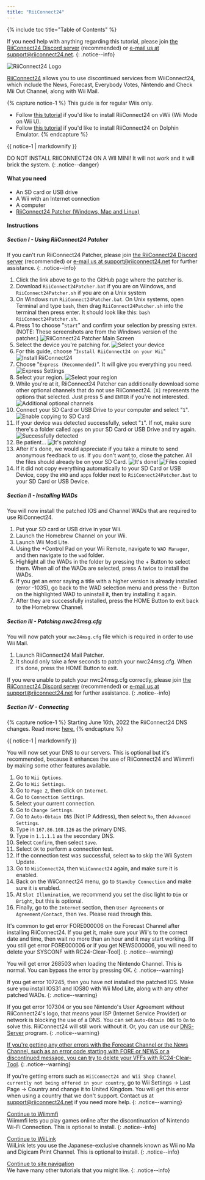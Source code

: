 ```yaml
---
title: "RiiConnect24"
---
```


{% include toc title="Table of Contents" %}

If you need help with anything regarding this tutorial, please join [the RiiConnect24 Discord server](https://discord.gg/rc24) (recommended) or [e-mail us at support@riiconnect24.net](mailto:support@riiconnect24.net).
{: .notice--info}

![RiiConnect24 Logo](/images/WiiRC24Logo.jpg)

[RiiConnect24](https://rc24.xyz/) allows you to use discontinued services from WiiConnect24, which include the News, Forecast, Everybody Votes, Nintendo and Check Mii Out Channel, along with Wii Mail.

{% capture notice-1 %}
This guide is for regular Wiis only.

- Follow [this tutorial](riiconnect24-vwii) if you'd like to install RiiConnect24 on vWii (Wii Mode on Wii U).
- Follow [this tutorial](riiconnect24-dolphin) if you'd like to install RiiConnect24 on Dolphin Emulator.
{% endcapture %}

<div class="notice--warning">{{ notice-1 | markdownify }}</div>

DO NOT INSTALL RIICONNECT24 ON A WII MINI! It will not work and it will brick the system.
{: .notice--danger}

#### What you need

* An SD card or USB drive
* A Wii with an Internet connection
* A computer
* [RiiConnect24 Patcher (Windows, Mac and Linux)](https://github.com/RiiConnect24/RiiConnect24-Patcher/releases)

#### Instructions

##### Section I - Using RiiConnect24 Patcher

If you can't run RiiConnect24 Patcher, please join [the RiiConnect24 Discord server](https://discord.gg/rc24) (recommended) or [e-mail us at support@riiconnect24.net](mailto:support@riiconnect24.net) for further assistance.
{: .notice--info}

1. Click the link above to go to the GitHub page where the patcher is.
2. Download `RiiConnect24Patcher.bat` if you are on Windows, and `RiiConnect24Patcher.sh` if you are on a Unix system
3. On Windows run `RiiConnect24Patcher.bat`. On Unix systems, open Terminal and type `bash`, then drag `RiiConnect24Patcher.sh` into the terminal then press enter. It should look like this: `bash RiiConnect24Patcher.sh`.
4. Press 1 to choose "`Start`" and confirm your selection by pressing `ENTER`. (NOTE: These screenshots are from the Windows version of the patcher.)
![RiiConnect24 Patcher Main Screen](/images/RC24_Patcher/1.JPG)
5. Select the device you're patching for.
![Select your device](/images/RC24_Patcher/2.JPG)
6. For this guide, choose "`Install RiiConnect24 on your Wii`"
![Install RiiConnect24](/images/RC24_Patcher/3.JPG)
7. Choose "`Express (Recommended)`". It will give you everything you need.
![Express Settings](/images/RC24_Patcher/4.JPG)
8. Select your region.
![Select your region](/images/RC24_Patcher/5.JPG)
9. While you're at it, RiiConnect24 Patcher can additionally download some other optional channels that do not use RiiConnect24. `[X]` represents the options that selected. Just press 5 and `ENTER` if you're not interested.
![Additional optional channels](/images/RC24_Patcher/6.JPG)
10. Connect your SD Card or USB Drive to your computer and select "`1`".
![Enable copying to SD Card](/images/RC24_Patcher/7.JPG)
11. If your device was detected successfully, select "`1`". If not, make sure there's a folder called `apps` on your SD Card or USB Drive and try again.
![Successfully detected](/images/RC24_Patcher/8.JPG)
12. Be patient...
![It's patching!](/images/RC24_Patcher/9.JPG)
13. After it's done, we would appreciate if you take a minute to send anonymous feedback to us.  If you don't want to, close the patcher. All the files should already be on your SD Card.
![It's done!](/images/RC24_Patcher/10.JPG)
![Files copied](/images/RC24_Patcher/11.PNG)
14. If it did not copy everything automatically to your SD Card or USB Device, copy the `WAD` and `apps` folder next to `RiiConnect24Patcher.bat` to your SD Card or USB Device.

##### Section II - Installing WADs

You will now install the patched IOS and Channel WADs that are required to use RiiConnect24.

1. Put your SD card or USB drive in your Wii.
2. Launch the Homebrew Channel on your Wii.
3. Launch Wii Mod Lite.
4. Using the +Control Pad on your Wii Remote, navigate to `WAD Manager`, and then navigate to the `wad` folder.
5. Highlight all the WADs in the folder by pressing the + Button to select them. When all of the WADs are selected, press A twice to install the WADs.
6. If you get an error saying a title with a higher version is already installed (error -1035), go back to the WAD selection menu and press the - Button on the highlighted WAD to uninstall it, then try installing it again.
7. After they are successfully installed, press the HOME Button to exit back to the Homebrew Channel.

##### Section III - Patching nwc24msg.cfg

You will now patch your `nwc24msg.cfg` file which is required in order to use Wii Mail.

1. Launch RiiConnect24 Mail Patcher.
2. It should only take a few seconds to patch your nwc24msg.cfg. When it's done, press the HOME Button to exit.

If you were unable to patch your nwc24msg.cfg correctly, please join [the RiiConnect24 Discord server](https://discord.gg/rc24) (recommended) or [e-mail us at support@riiconnect24.net](mailto:support@riiconnect24.net) for further assistance.
{: .notice--info}

##### Section IV - Connecting

{% capture notice-1 %}
Starting June 16th, 2022 the RiiConnect24 DNS changes.
Read more: [here.](riiconnect24-dns-update)
{% endcapture %}

<div class="notice--warning">{{ notice-1 | markdownify }}</div>

You will now set your DNS to our servers. This is optional but it's recommended, because it enhances the use of RiiConnect24 and Wiimmfi by making some other features available.

1. Go to `Wii Options`.
2. Go to `Wii Settings`.
3. Go to `Page 2`, then click on `Internet`.
4. Go to `Connection Settings`.
5. Select your current connection.
6. Go to `Change Settings`.
7. Go to `Auto-Obtain DNS` (Not IP Address), then select `No`, then `Advanced Settings`.
8. Type in `167.86.108.126` as the primary DNS.
9. Type in `1.1.1.1` as the secondary DNS.
10. Select `Confirm`, then select `Save`.
11. Select `OK` to perform a connection test.
12. If the connection test was successful, select `No` to skip the Wii System Update.
13. Go to `WiiConnect24`, then `WiiConnect24` again, and make sure it is enabled.
14. Back on the WiiConnect24 menu, go to `Standby Connection` and make sure it is enabled.
15. At `Slot Illumination`, we recommend you set the disc light to `Dim` or `Bright`, but this is optional.
16. Finally, go to the `Internet` section, then `User Agreements` or `Agreement/Contact`, then `Yes`. Please read through this.

It's common to get error FORE000006 on the Forecast Channel after installing RiiConnect24. If you get it, make sure your Wii's to the correct date and time, then wait no more than an hour and it may start working. [If you still get error FORE000006 or if you get NEWS000006, you will need to delete your SYSCONF with RC24-Clear-Tool].
{: .notice--warning}

You will get error 268503 when loading the Nintendo Channel. This is normal. You can bypass the error by pressing OK.
{: .notice--warning}

If you get error 107245, then you have not installed the patched IOS. Make sure you install IOS31 and IOS80 with Wii Mod Lite, along with any other patched WADs.
{: .notice--warning}

If you get error 107304 or you see Nintendo's User Agreement without RiiConnect24's logo, that means your ISP (Internet Service Provider) or network is blocking the use of a DNS. You can set `Auto-Obtain DNS` to `On` to solve this. RiiConnect24 will still work without it. Or, you can use our [DNS-Server](https://github.com/RiiConnect24/DNS-Server/releases/latest) program.
{: .notice--warning}

[If you're getting any other errors with the Forecast Channel or the News Channel, such as an error code starting with FORE or NEWS or a discontinued message, you can try to delete your VFFs with RC24-Clear-Tool](deleting-vffs).
{: .notice--warning}

If you're getting errors such as `WiiConnect24 and Wii Shop Channel currently not being offered in your country`, go to Wii Settings -> Last Page -> Country and change it to United Kingdom. You will get this error when using a country that we don't support. Contact us at [support@riiconnect24.net](mailto:support@riiconnect24.net) if you need more help.
{: .notice--warning}

[Continue to Wiimmfi](wiimmfi)<br>
Wiimmfi lets you play games online after the discontinuation of Nintendo Wi-Fi Connection. This is optional to install.
{: .notice--info}

[Continue to WiiLink](wiilink)<br>
WiiLink lets you use the Japanese-exclusive channels known as Wii no Ma and Digicam Print Channel. This is optional to install.
{: .notice--info}

[Continue to site navigation](site-navigation)<br>
We have many other tutorials that you might like.
{: .notice--info}
